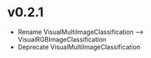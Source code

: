 # v0.2.1
* Rename VisualMultiImageClassification --> VisualRGBImageClassification
* Deprecate VisualMultiImageClassification
